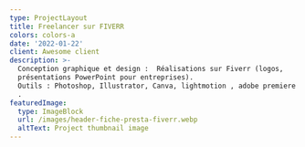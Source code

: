 ```yaml
---
type: ProjectLayout
title: Freelancer sur FIVERR
colors: colors-a
date: '2022-01-22'
client: Awesome client
description: >-
  Conception graphique et design :  Réalisations sur Fiverr (logos,
  présentations PowerPoint pour entreprises).                             
  Outils : Photoshop, Illustrator, Canva, lightmotion , adobe premiere pro
  .                                                              
featuredImage:
  type: ImageBlock
  url: /images/header-fiche-presta-fiverr.webp
  altText: Project thumbnail image
---
```

